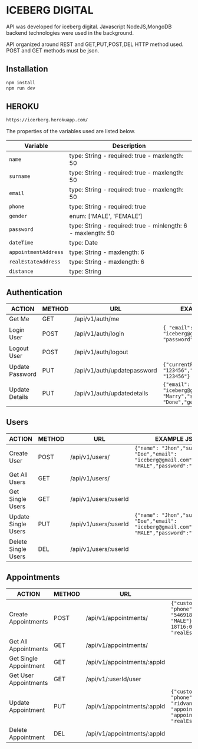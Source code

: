 # ICEBERG DIGITAL

API was developed for iceberg digital. Javascript NodeJS,MongoDB backend technologies were used in the background.

API organized around REST and GET,PUT,POST,DEL HTTP method used. POST and GET methods must be json.

## Installation

```sh
npm install
npm run dev
```

## HEROKU

```sh
https://icerberg.herokuapp.com/
```


The properties of the variables used are listed below.


| Variable      | Description                                                  |
| ------------- | ------------------------------------------------------------ |
| `name`        | type: String - required: true - maxlength: 50                |
| `surname`     | type: String - required: true - maxlength: 50                |
| `email`       | type: String - required: true - maxlength: 50                |
| `phone`       | type: String - required: true                                |
| `gender`      | enum: ['MALE', 'FEMALE']                                     |
| `password`    | type: String - required: true - minlength: 6 - maxlength: 50 |
| `dateTime`    | type: Date                                                   |
| `appointmentAddress`    | type: String - maxlength: 6                        |
| `realEstateAddress`     | type: String - maxlength: 6                        |
| `distance`              | type: String                                       |

## Authentication

| ACTION          | METHOD | URL                         | EXAMPLE JSON |
| --------------- | ------ | --------------------------- | ----         |
| Get Me          | GET    | /api/v1/auth/me             ||
| Login User      | POST   | /api/v1/auth/login          | ``` { "email": "iceberg@gmail.com", "password": "123456" } ``` |
| Logout User     | POST   | /api/v1/auth/logout         ||
| Update Password | PUT    | /api/v1/auth/updatepassword | ``` {"currentPassword": "123456","newPassword": "123456"} ``` |
| Update Details  | PUT    | /api/v1/auth/updatedetails  | ``` {"email": "iceberg@gmail.com","name": "Marry","surname": "Done","gender":"MALE"} ``` |

## Users

| ACTION               | METHOD | URL                         | EXAMPLE JSON |
| -------------------- | ------ | --------------------------- | ------------ |
| Create User          | POST   | /api/v1/users/              | ``` {"name": "Jhon","surname": "Doe","email": "iceberg@gmail.com","gender": "MALE","password":"123456"} ``` |
| Get All Users        | GET    | /api/v1/users/              |  |
| Get Single Users     | GET    | /api/v1/users/:userId       |  |
| Update  Single Users | PUT    | /api/v1/users/:userId       | ``` {"name": "Jhon","surname": "Doe","email": "iceberg@gmail.com","gender": "MALE","password":"123456"} ``` |
| Delete  Single Users | DEL    | /api/v1/users/:userId        |  |

## Appointments

| ACTION                 | METHOD | URL                          | EXAMPLE JSON |
| --------------------   | ------ | ---------------------------- | ------------ |
| Create Appointments    | POST   | /api/v1/appointments/        | ``` {"customer": {"name": "John","surname": "Doe",            "phone": "5469189000","email":"customer1@gmail.com","gender": "MALE"},"appointment": {"dateTime": "2016-05-18T16:00:00Z","appointmentAddress": "OX495NU",            "realEstateAddress": "CM27PJ"} } ``` |
| Get All Appointments   | GET    | /api/v1/appointments/        |  |
| Get Single Appointment | GET    | /api/v1/appointments/:appId  |  |
| Get User Appointments  | GET    | /api/v1/:userId/user         |  |
| Update Appointment     | PUT    | /api/v1/appointments/:appId  | ``` {"customer": {"name": "RIDVAN","surname": "Kosar",        "phone": "5469189000","email": "ridvancakirtr@gmail.com","gender": "MALE"},    "appointment": {"dateTime": "2016-05-18T16:00:00Z",        "appointmentAddress": "OX495NU",        "realEstateAddress": "CM27PJ"}} ``` |
| Delete Appointment     | DEL    | /api/v1/appointments/:appId  |  |

